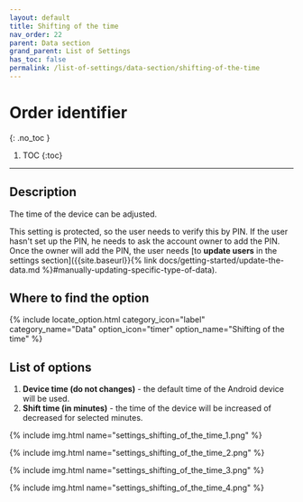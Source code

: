 ```yaml
---
layout: default
title: Shifting of the time
nav_order: 22
parent: Data section
grand_parent: List of Settings
has_toc: false
permalink: /list-of-settings/data-section/shifting-of-the-time
---
```


# Order identifier
{: .no_toc }

1. TOC
{:toc}

---

## Description
The time of the device can be adjusted. 

<span class="text-red-200">This setting is protected, so the user needs to verify this by PIN. If the user hasn't set up the PIN, he needs to ask the account owner to add the PIN. Once the owner will add the PIN, the user needs [to **update users** in the settings section]({{site.baseurl}}{% link docs/getting-started/update-the-data.md %}#manually-updating-specific-type-of-data).</span>

## Where to find the option
{% include locate_option.html category_icon="label" category_name="Data" option_icon="timer" option_name="Shifting of the time" %}

## List of options
1. **Device time (do not changes)** - the default time of the Android device will be used.  
1. **Shift time (in minutes)** - the time of the device will be increased of decreased for selected minutes.

{% include img.html name="settings_shifting_of_the_time_1.png" %}

{% include img.html name="settings_shifting_of_the_time_2.png" %}

{% include img.html name="settings_shifting_of_the_time_3.png" %}

{% include img.html name="settings_shifting_of_the_time_4.png" %}